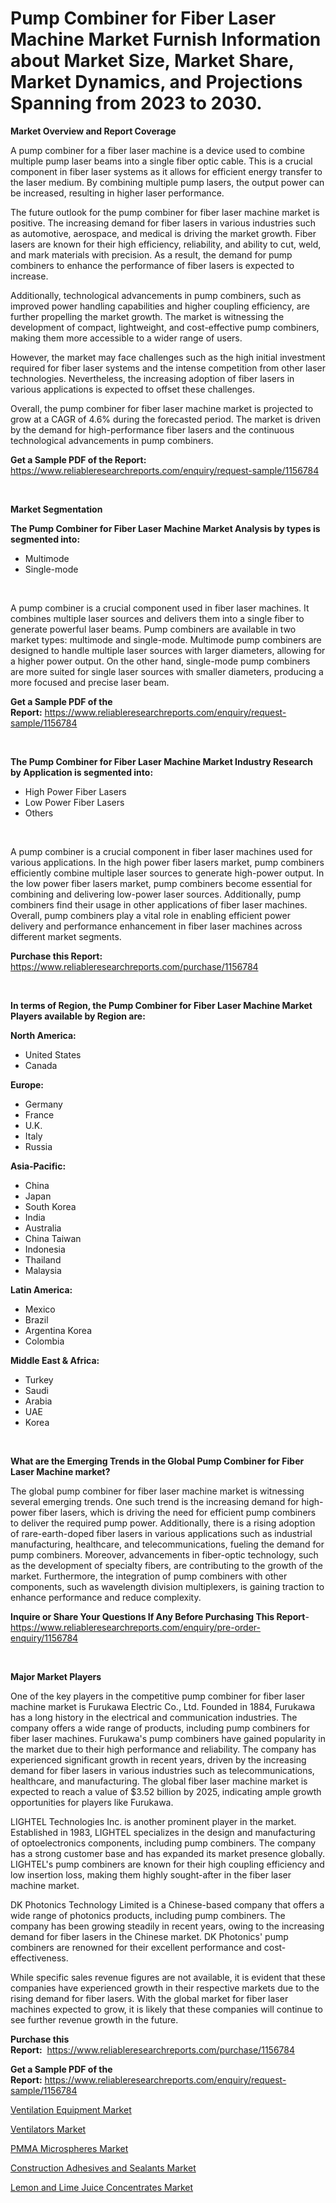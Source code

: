 <p><h1>Pump Combiner for Fiber Laser Machine Market Furnish Information about Market Size, Market Share, Market Dynamics, and Projections Spanning from 2023 to 2030.</h1></p><p><strong>Market Overview and Report Coverage</strong></p>
<p><p>A pump combiner for a fiber laser machine is a device used to combine multiple pump laser beams into a single fiber optic cable. This is a crucial component in fiber laser systems as it allows for efficient energy transfer to the laser medium. By combining multiple pump lasers, the output power can be increased, resulting in higher laser performance.</p><p>The future outlook for the pump combiner for fiber laser machine market is positive. The increasing demand for fiber lasers in various industries such as automotive, aerospace, and medical is driving the market growth. Fiber lasers are known for their high efficiency, reliability, and ability to cut, weld, and mark materials with precision. As a result, the demand for pump combiners to enhance the performance of fiber lasers is expected to increase.</p><p>Additionally, technological advancements in pump combiners, such as improved power handling capabilities and higher coupling efficiency, are further propelling the market growth. The market is witnessing the development of compact, lightweight, and cost-effective pump combiners, making them more accessible to a wider range of users.</p><p>However, the market may face challenges such as the high initial investment required for fiber laser systems and the intense competition from other laser technologies. Nevertheless, the increasing adoption of fiber lasers in various applications is expected to offset these challenges.</p><p>Overall, the pump combiner for fiber laser machine market is projected to grow at a CAGR of 4.6% during the forecasted period. The market is driven by the demand for high-performance fiber lasers and the continuous technological advancements in pump combiners.</p></p>
<p><strong>Get a Sample PDF of the Report:</strong> <a href="https://www.reliableresearchreports.com/enquiry/request-sample/1156784">https://www.reliableresearchreports.com/enquiry/request-sample/1156784</a></p>
<p>&nbsp;</p>
<p><strong>Market Segmentation</strong></p>
<p><strong>The Pump Combiner for Fiber Laser Machine Market Analysis by types is segmented into:</strong></p>
<p><ul><li>Multimode</li><li>Single-mode</li></ul></p>
<p>&nbsp;</p>
<p><p>A pump combiner is a crucial component used in fiber laser machines. It combines multiple laser sources and delivers them into a single fiber to generate powerful laser beams. Pump combiners are available in two market types: multimode and single-mode. Multimode pump combiners are designed to handle multiple laser sources with larger diameters, allowing for a higher power output. On the other hand, single-mode pump combiners are more suited for single laser sources with smaller diameters, producing a more focused and precise laser beam.</p></p>
<p><strong>Get a Sample PDF of the Report:</strong>&nbsp;<a href="https://www.reliableresearchreports.com/enquiry/request-sample/1156784">https://www.reliableresearchreports.com/enquiry/request-sample/1156784</a></p>
<p>&nbsp;</p>
<p><strong>The Pump Combiner for Fiber Laser Machine Market Industry Research by Application is segmented into:</strong></p>
<p><ul><li>High Power Fiber Lasers</li><li>Low Power Fiber Lasers</li><li>Others</li></ul></p>
<p>&nbsp;</p>
<p><p>A pump combiner is a crucial component in fiber laser machines used for various applications. In the high power fiber lasers market, pump combiners efficiently combine multiple laser sources to generate high-power output. In the low power fiber lasers market, pump combiners become essential for combining and delivering low-power laser sources. Additionally, pump combiners find their usage in other applications of fiber laser machines. Overall, pump combiners play a vital role in enabling efficient power delivery and performance enhancement in fiber laser machines across different market segments.</p></p>
<p><strong>Purchase this Report:</strong>&nbsp; <a href="https://www.reliableresearchreports.com/purchase/1156784">https://www.reliableresearchreports.com/purchase/1156784</a></p>
<p>&nbsp;</p>
<p><strong>In terms of Region, the Pump Combiner for Fiber Laser Machine Market Players available by Region are:</strong></p>
<p>
    <p> <strong> North America: </strong>
        <ul>
            <li>United States</li>
            <li>Canada</li>
        </ul>
        </p> 
    <p> <strong> Europe: </strong>
        <ul>
            <li>Germany</li>
            <li>France</li>
            <li>U.K.</li>
            <li>Italy</li>
            <li>Russia</li>
        </ul>
        </p> 
    <p> <strong> Asia-Pacific: </strong>
        <ul>
            <li>China</li>
            <li>Japan</li>
            <li>South Korea</li>
            <li>India</li>
            <li>Australia</li>
            <li>China Taiwan</li>
            <li>Indonesia</li>
            <li>Thailand</li>
            <li>Malaysia</li>
        </ul>
        </p> 
    <p> <strong> Latin America: </strong>
        <ul>
            <li>Mexico</li>
            <li>Brazil</li>
            <li>Argentina Korea</li>
            <li>Colombia</li>
        </ul>
        </p> 
    <p> <strong> Middle East & Africa: </strong>
        <ul>
            <li>Turkey</li>
            <li>Saudi</li>
            <li>Arabia</li>
            <li>UAE</li>
            <li>Korea</li>
        </ul>
    </p>
    </p>
<p>&nbsp;</p>
<p><strong>What are the Emerging Trends in the Global Pump Combiner for Fiber Laser Machine market?</strong></p>
<p><p>The global pump combiner for fiber laser machine market is witnessing several emerging trends. One such trend is the increasing demand for high-power fiber lasers, which is driving the need for efficient pump combiners to deliver the required pump power. Additionally, there is a rising adoption of rare-earth-doped fiber lasers in various applications such as industrial manufacturing, healthcare, and telecommunications, fueling the demand for pump combiners. Moreover, advancements in fiber-optic technology, such as the development of specialty fibers, are contributing to the growth of the market. Furthermore, the integration of pump combiners with other components, such as wavelength division multiplexers, is gaining traction to enhance performance and reduce complexity.</p></p>
<p><strong>Inquire or Share Your Questions If Any Before Purchasing This Report</strong>- <a href="https://www.reliableresearchreports.com/enquiry/pre-order-enquiry/1156784">https://www.reliableresearchreports.com/enquiry/pre-order-enquiry/1156784</a></p>
<p>&nbsp;</p>
<p><strong>Major Market Players</strong></p>
<p><p>One of the key players in the competitive pump combiner for fiber laser machine market is Furukawa Electric Co., Ltd. Founded in 1884, Furukawa has a long history in the electrical and communication industries. The company offers a wide range of products, including pump combiners for fiber laser machines. Furukawa's pump combiners have gained popularity in the market due to their high performance and reliability. The company has experienced significant growth in recent years, driven by the increasing demand for fiber lasers in various industries such as telecommunications, healthcare, and manufacturing. The global fiber laser machine market is expected to reach a value of $3.52 billion by 2025, indicating ample growth opportunities for players like Furukawa.</p><p>LIGHTEL Technologies Inc. is another prominent player in the market. Established in 1983, LIGHTEL specializes in the design and manufacturing of optoelectronics components, including pump combiners. The company has a strong customer base and has expanded its market presence globally. LIGHTEL's pump combiners are known for their high coupling efficiency and low insertion loss, making them highly sought-after in the fiber laser machine market.</p><p>DK Photonics Technology Limited is a Chinese-based company that offers a wide range of photonics products, including pump combiners. The company has been growing steadily in recent years, owing to the increasing demand for fiber lasers in the Chinese market. DK Photonics' pump combiners are renowned for their excellent performance and cost-effectiveness.</p><p>While specific sales revenue figures are not available, it is evident that these companies have experienced growth in their respective markets due to the rising demand for fiber lasers. With the global market for fiber laser machines expected to grow, it is likely that these companies will continue to see further revenue growth in the future.</p></p>
<p><strong>Purchase this Report:</strong>&nbsp;&nbsp;<a href="https://www.reliableresearchreports.com/purchase/1156784">https://www.reliableresearchreports.com/purchase/1156784</a></p>
<p></p>
<p><strong>Get a Sample PDF of the Report:</strong>&nbsp;<a href="https://www.reliableresearchreports.com/enquiry/request-sample/1156784">https://www.reliableresearchreports.com/enquiry/request-sample/1156784</a></p>
<p><p><a href="https://medium.com/@mikemonahan1944/ventilation-equipment-market-size-growth-forecast-2023-2030-059511ed0315">Ventilation Equipment Market</a></p><p><a href="https://medium.com/@elianehilll2023/ventilators-market-size-growth-forecast-2023-2030-cb9f6fe7eb3b">Ventilators Market</a></p><p><a href="https://www.linkedin.com/pulse/pmma-microspheres-market-size-growth-forecast-from-2023--d30me/">PMMA Microspheres Market</a></p><p><a href="https://www.linkedin.com/pulse/construction-adhesives-sealants-market-insights-players-qrbwe/">Construction Adhesives and Sealants Market</a></p><p><a href="https://github.com/castoriffic/Market-Research-Report-List-1/blob/main/lemon-and-lime-juice-concentrates-market.md">Lemon and Lime Juice Concentrates Market</a></p></p>